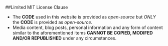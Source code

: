 ##Limited MIT License Clause

- The **CODE** used in this website is provided as *open-source* but *ONLY* the **CODE** is provided as *open-source*.
- Media content, blog posts, personal information and any form of content similar to the aforementioned items **CANNOT BE COPIED, MODIFED AND/OR REPUBLISHED** under any circumstances.
